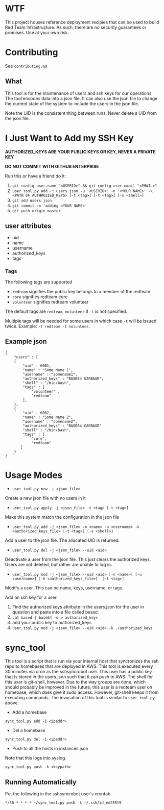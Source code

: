 # WTF

This project houses reference deployment recipies that can be used to build Red Team Infrastructure. As such, there are no security guarantees or promises. Use at your own risk.

# Contributing

See `contributing.md`

## What

This tool is for the maintenance of users and ssh keys for our
operations.  The tool encodes data into a json file.  It can also use
the json file to change the current state of the system to include the
users in the json file.

Note the UID is the consistent thing between runs.  Never delete a UID
from the json file.

# I Just Want to Add my SSH Key

**AUTHORIZED_KEYS ARE YOUR PUBLIC KEYS OR KEY, NEVER A PRIVATE KEY**

**DO NOT COMMIT WITH GITHUB ENTERPRISE**

Run this or have a friend do it:

1. ```git config user.name "<USERID>" && git config user.email "<EMAIL>"```
1. ```user_tool.py add -j users.json -u '<USERID>' -n '<YOUR NAME>' -k <PATH OF AUTHROZIED_KEYS> [-t <tag>] [-t <tag>] [-s <shell>]```
1. ```git add users.json```
1. ```git commit -m 'adding <YOUR NAME>'```
1. ```git push origin master```

## user attributes
* uid
* name
* username
* authorized_keys
* tags

### Tags

The following tags are supported

- `redteam` signifies the public key belongs to a member of the redteam
- `core` signifies redteam core
- `volunteer` signifies redteam volunteer

The default tags are `redteam`, `volunteer` if `-t` is not specified.

Multiple tags will be needed for some users in which case `-t` will be issued twice. Example: `-t redteam -t volunteer`.

## Example json

```
{
    "users" : [
	{
	    "uid" : 6001,
	    "name" : "Some Name 1",
	    "username" : "somename1",
	    "authorized_keys" : "BASE64 GARBAGE",
		"shell" : "/bin/bash",
		"tags" : [
            "volunteer" ,
            "redteam"
        ],
	},
	{
	    "uid" : 6002,
	    "name" : "Some Name 2",
	    "username" : "somename2",
	    "authorized_keys" : "BASE64 GARBAGE"
		"shell" : "/bin/bash",
		"tags" : [
            "core",
            "redteam"
       ]
	}
}
```

# Usage Modes

* ```user_tool.py new -j <json_file>```

Create a new json file with no users in it

* ```user_tool.py apply -j <json_file> -t <tag> [-t <tag>]```

Make this system match the configuration in the json file

* ```user_tool.py add -j <json_file> -n <name> -u <username> -k <authorized_keys_file> [-t <tag>] [-s <shell>]```

Add a user to the json file.  The allocated UID is returned.

* ```user_tool.py del -j <json_file> --uid <uid>```

Deactivate a user from the json file.  This just clears the authorized keys.  Users are not deleted, but rather are unable to log in.

* ```user_tool.py mod -j <json_file> --uid <uid> [-n <name>] [-u <username>] [-k <authorized_keys_file>]  [-t <tag>]```

Modify a user.  This can be name, keys, username, or tags.

Add an ssh key for a user.

1.  Find the authorized keys attribute in the users.json for the user in question and paste into a file called based.
1.  ```cat based | base64 -d > authorized_keys```
1.  add your public key to authorized_keys
1.  ```user_tool.py mod -j <json_file> --uid <uid> -k ./authorized_keys```

# sync_tool

This tool is a script that is run via your internal host that syncronizes the ssh repo to homebases that are deployed in AWS.  This tool is executed every 30 minutes via cron as the sshsyncrobot user.  This user has a public key that is stored in the users.json such that it can push to AWS.  The shell for this user is git-shell, however.  Due to the way groups are done, which should probably be improved in the future, this user is a redteam user on homebase, which does give it sudo access.  However, git-shell keeps it from executing commands.  The invocation of this tool is similar to `user_tool.py` above.

* Add a homebase

```sync_tool.py add -i <ipaddr>```

* Del a homebase

```sync_tool.py del -i <ipaddr>```

* Push to all the hosts in instances.json

Note that this logs into syslog.

```sync_tool.py push -k <keypath>```

## Running Automatically
Put the following in the sshsyncrobot user's crontab

```*/30 * * * * ~/sync_tool.py push -k ~/.ssh/id_ed25519```
